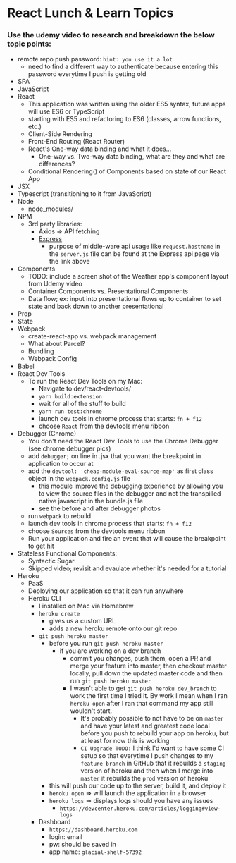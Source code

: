 # React Lunch & Learn Topics
### Use the udemy video to research and breakdown the below topic points:
* remote repo push password: `hint: you use it a lot`
  * need to find a different way to authenticate because entering this password everytime I push is getting old
* SPA
* JavaScript
* React
    + This application was written using the older ES5 syntax, future apps will use ES6 or TypeScript
    + starting with ES5 and refactoring to ES6 (classes, arrow functions, etc.)
    + Client-Side Rendering
    + Front-End Routing (React Router)
    + React's One-way data binding and what it does...
      + One-way vs. Two-way data binding, what are they and what are differences?
    + Conditional Rendering() of Components based on state of our React App
* JSX
* Typescript (transitioning to it from JavaScript)
* Node
    + node_modules/
* NPM
    + 3rd party libraries:
      + Axios => API fetching
      + [Express](https://expressjs.com/en/api.html)
        + purpose of middle-ware api usage like `request.hostname` in the `server.js` file can be found at the Express api page via the link above
* Components
    + TODO: include a screen shot of the Weather app's component layout from Udemy video 
    + Container Components vs. Presentational Components
    + Data flow; ex: input into presentational flows up to container to set state and back down to another presentational
* Prop
* State
* Webpack
    + create-react-app vs. webpack management
    + What about Parcel?
    + Bundling
    + Webpack Config
* Babel
* React Dev Tools
  * To run the React Dev Tools on my Mac:
    * Navigate to dev/react-devtools/
    * `yarn build:extension`
    * wait for all of the stuff to build
    * `yarn run test:chrome`
    * launch dev tools in chrome process that starts: `fn + f12`
    * choose `React` from the devtools menu ribbon
* Debugger (Chrome)
  * You don't need the React Dev Tools to use the Chrome Debugger (see chrome debugger pics)
  * add `debugger;` on line in .jsx that you want the breakpoint in application to occur at
  * add the `devtool: 'cheap-module-eval-source-map'` as first class object in the `webpack.config.js` file
    * this module improve the debugging experience by allowing you to view the source files in the debugger and not the transpilled native javascript in the bundle.js file
    * see the before and after debugger photos
  * run `webpack` to rebuild
  * launch dev tools in chrome process that starts: `fn + f12`
  * choose `Sources` from the devtools menu ribbon
  * Run your application and fire an event that will cause the breakpoint to get hit
* Stateless Functional Components:
  * Syntactic Sugar
  * Skipped video; revisit and evaulate whether it's needed for a tutorial
* Heroku
  * PaaS
  * Deploying our application so that it can run anywhere
  * Heroku CLI
    * I installed on Mac via Homebrew
    * `heroku create`
      * gives us a custom URL
      * adds a new heroku remote onto our git repo
    * `git push heroku master`
      * before you run `git push heroku master`
        * if you are working on a dev branch
          * commit you changes, push them, open a PR and merge your feature into master, then checkout master locally, pull down the updated master code and then run `git push heroku master`
          * I wasn't able to get `git push heroku dev_branch` to work the first time I tried it.  By work I mean when I ran `heroku open` after I ran that command my app still wouldn't start.
            * It's probably possible to not have to be on `master` and have your latest and greatest code local before you push to rebuild your app on heroku, but at least for now this is working
            * `CI Upgrade TODO:` I think I'd want to have some CI setup so that everytime I push changes to my `feature branch` in GitHub that it rebuilds a `staging` version of heroku and then when I merge into `master` it rebuilds the `prod` version of heroku
      * this will push our code up to the server, build it, and deploy it
      * `heroku open` => will launch the application in a browser
      * `heroku logs` => displays logs should you have any issues
        * `https://devcenter.heroku.com/articles/logging#view-logs`
    * Dashboard
      * `https://dashboard.heroku.com`
      * login: email
      * pw: should be saved in
      * app name: `glacial-shelf-57392`